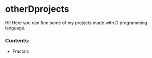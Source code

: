 # otherDprojects
Hi! Here you can find some of my projects made with D programming language.

### Contents:
- Fractals
